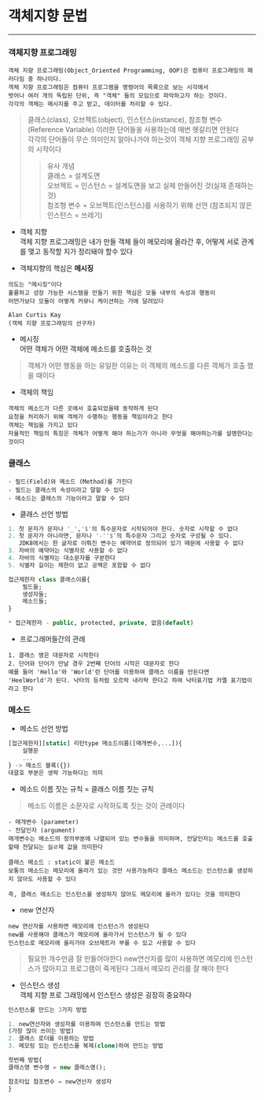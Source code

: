 # 객체지향 문법
---
### 객체지향 프로그래밍
```
객체 지향 프로그래밍(Object_Oriented Programming, OOP)은 컴퓨터 프로그래밍의 패러다임 중 하나이다. 
객체 지향 프로그래밍은 컴퓨터 프로그램을 명령어의 목록으로 보는 시각에서 
벗어나 여러 개의 독립된 단위, 즉 "객체" 들의 모임으로 파악하고자 하는 것이다.
각각의 객체는 메시지를 주고 받고, 데이터를 처리할 수 있다.
```
>  클래스(class), 오브젝트(object), 인스턴스(instance), 참조형 변수(Reference Variable) 이러한 단어들을 사용하는데 매번 헷갈리면 안된다   
각각의 단어들이 무슨 의미인지 알아나가야 하는것이 객체 지향 프로그래밍 공부의 시작이다   
>> 유사 개념   
클래스 = 설계도면   
오브젝트 = 인스턴스 = 설계도면을 보고 실제 만들어진 것(실재 존재하는 것)   
참조형 변수 = 오브젝트(인스턴스)를 사용하기 위해 선언  (참조되지 않은 인스턴스 = 쓰레기)   

- 객체 지향   
객체 지향 프로그래밍은 내가 만들 객체 들이 메모리에 올라간 후, 어떻게 서로 관계를 맺고 동작할 지가 정리돼야 할수 있다

- 객체지향의 핵심은 **메시징**
```
의도는 "메시징"이다
훌륭하고 성장 가능한 시스템을 만들기 위한 핵심은 모듈 내부의 속성과 행동이
어떤가보다 모듈이 어떻게 커뮤니 케이션하는 가에 달려있다

Alan Curtis Kay
(객체 지향 프로그래밍의 선구자)
```
- 메시징   
어떤 객체가 어떤 객체에 메소드를 호출하는 것
> 객체가 어떤 행동을 하는 유일한 이유는 이 객체의 메소드를 다른 객체가 호출 했을 때이다

- 객체의 책임
```
객체의 메소드가 다른 곳에서 호출되었을때 동작하게 된다
요청을 처리하기 위해 객체가 수행하는 행동을 책임이라고 한다
객체는 책임을 가지고 있다
자율적인 책임의 특징은 객체가 어떻게 해야 하는가가 아니라 무엇을 해야하는가를 설명한다는 것이다
```
### 클래스
```
- 필드(Field)와 메소드 (Method)를 가진다
- 필드는 클래스의 속성이라고 말할 수 있다
- 메소드는 클래스의 기능이라고 말할 수 있다
```
- 클래스 선언 방법
``` sql
1. 첫 문자가 문자나 '_','$'의 특수문자로 시작되어야 한다. 숫자로 시작할 수 없다
2. 첫 문자가 아니라면, 문자나 '-''$'의 특수문자 그리고 숫자로 구성될 수 있다. 
   JDK8에서는 한 글자로 이뤄진 변수는 예약어로 정의되어 있기 때문에 사용할 수 없다
3. 자바의 예약어는 식별자로 사용할 수 없다
4. 자바의 식별자는 대소문자를 구분한다
5. 식별자 길이는 제한이 없고 공백은 포함할 수 없다

접근제한자 class 클래스이름{
    필드들;
    생성자들;
    메소드들;
}

* 접근제한자 - public, protected, private, 없음(default)
```
- 프로그래머들간의 관례
```
1. 클래스 명은 대문자로 시작한다
2. 단어와 단어가 만날 경우 2번째 단어의 시작은 대문자로 한다
예를 들어 'Hello'와 'World'란 단어를 이용하여 클래스 이름을 만든다면 'HeelWorld'가 된다. 낙타의 등처럼 오르락 내리락 한다고 하여 낙타표기법 카멜 표기법이라고 한다
```
### 메소드
- 메소드 선언 방법
``` sql
[접근제한자][static] 리턴type 메소드이름([매개변수,...]){
    실행문
    ...
} -> 메소드 블록({})
대괄호 부분은 생략 가능하다는 의미
```
- 메소드 이름 짓는 규칙 = 클래스 이름 짓는 규칙
> 메소드 이름은 소문자로 시작하도록 짓는 것이 관례이다
```
- 매개변수 (parameter)
- 전달인자 (argument)
매개변수는 메소드의 정의부분에 나열되어 있는 변수들을 의미하며, 전달인자는 메소드를 호출할때 전달되는 실ㄹ제 값을 의미한다
```
```
클래스 메소드 : static이 붙은 메소드
보통의 메소드는 메모리에 올라가 있는 것만 사용가능하다 클래스 메소드는 인스턴스를 생성하지 않아도 사용할 수 있다

즉, 클래스 메소드는 인스턴스를 생성하지 않아도 메모리에 올라가 있다는 것을 의미한다
```
- new 연산자   
```
new 연산자를 사용하면 메모리에 인스턴스가 생성된다
new를 사용해야 클래스가 메모리에 올라가서 인스턴스가 될 수 있다
인스턴소로 메모리에 올라가야 오브제트라 부를 수 있고 사용할 수 있다
```
> 필요한 개수만큼 잘 만들어야한다 new연산자를 많이 사용하면 메모리에 인스턴스가 많아지고 프로그램이 죽게된다 그래서 메모리 관리를 잘 해야 한다
- 인스턴스 생성   
객체 지향 프로 그래밍에서 인스턴스 생성은 굉장히 중요하다
``` sql
인스턴스를 만드는 3가지 방법

1. new연산자와 생성자를 이용하여 인스턴스를 만드는 방법
(가장 많이 쓰이는 방법)
2. 클래스 로더를 이용하는 방법
3. 메모링 있는 인스턴스를 복제(clone)하여 만드는 방법

첫번째 방법{
클래스명 변수명 = new 클래스명();

참조타입 참조변수 = new연산자 생성자
}
```